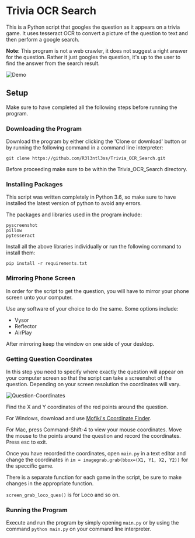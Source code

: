 # Trivia OCR SearchThis is a Python script that googles the question as it appears on a trivia game. It uses tesseract OCR to convert a picture of the question to text and then perform a google search.<b>Note</b>: This program is not a web crawler, it does not suggest a right answer for the question. Rather it just googles the question, it's up to the user to find the answer from the search result.![Demo](https://i.imgur.com/5Z1HjlK.gif)## SetupMake sure to have completed all the following steps before running the program.### Downloading the ProgramDownload the program by either clicking the 'Clone or download' button or by running the following command in a command line interpreter:```git clone https://github.com/R3l3ntl3ss/Trivia_OCR_Search.git```Before proceeding make sure to be within the Trivia\_OCR\_Search directory.### Installing PackagesThis script was written completely in Python 3.6, so make sure to have installed the latest version of python to avoid any errors.The packages and libraries used in the program include:```pyscreenshotpillowpytesseract```Install all the above libraries individually or run the following command to install them:```pip install -r requirements.txt```### Mirroring Phone ScreenIn order for the script to get the question, you will have to mirror your phone screen unto your computer. Use any software of your choice to do the same. Some options include:- Vysor- Reflector - AirPlayAfter mirroring keep the window on one side of your desktop.### Getting Question CoordinatesIn this step you need to specify where exactly the question will appear on your computer screen so that the script can take a screenshot of the question. Depending on your screen resolution the coordinates will vary. ![Question-Coordinates](https://i.imgur.com/bnA0HXW.png)Find the X and Y coordinates of the red points around the question.For Windows, download and use [Mofiki's Coordinate Finder](https://www.softpedia.com/get/Desktop-Enhancements/Other-Desktop-Enhancements/Mofiki-s-Coordinate-Finder.shtml).For Mac, press Command-Shift-4 to view your mouse coordinates. Move the mouse to the points around the question and record the coordinates. Press esc to exit.Once you have recorded the coordinates, open `main.py` in a text editor and change the coordinates in `im = imagegrab.grab(bbox=(X1, Y1, X2, Y2))` for the speccific game.There is a separate function for each game in the script, be sure to make changes in the appropriate function.`screen_grab_loco_ques()` is for Loco and so on.### Running the ProgramExecute and run the program by simply opening `main.py` or by using the command `python main.py` on your command line interpreter.